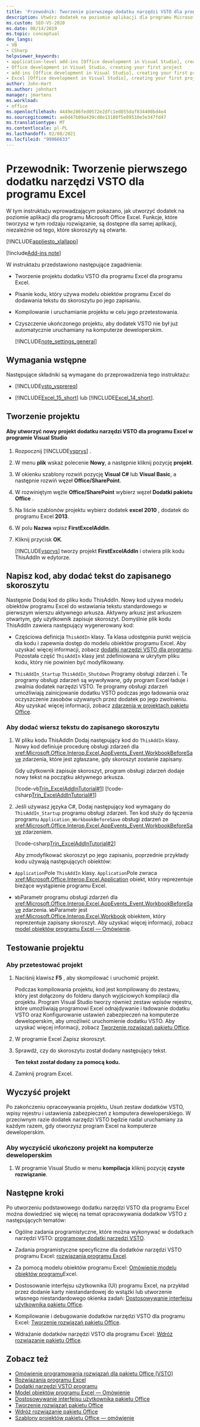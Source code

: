```yaml
---
title: 'Przewodnik: Tworzenie pierwszego dodatku narzędzi VSTO dla programu Excel'
description: Utwórz dodatek na poziomie aplikacji dla programu Microsoft Excel. Utworzone funkcje są dostępne dla aplikacji, niezależnie od tego, które skoroszyty są otwarte.
ms.custom: SEO-VS-2020
ms.date: 08/14/2019
ms.topic: conceptual
dev_langs:
- VB
- CSharp
helpviewer_keywords:
- application-level add-ins [Office development in Visual Studio], creating your first project
- Office development in Visual Studio, creating your first project
- add-ins [Office development in Visual Studio], creating your first project
- Excel [Office development in Visual Studio], creating your first project
author: John-Hart
ms.author: johnhart
manager: jmartens
ms.workload:
- office
ms.openlocfilehash: 4449e286fed0572e2dfc1ed855daf834400bd4e4
ms.sourcegitcommit: ae6d47b09a439cd0e13180f5e89510e3e347fd47
ms.translationtype: MT
ms.contentlocale: pl-PL
ms.lasthandoff: 02/08/2021
ms.locfileid: "99966633"
---
```

# <a name="walkthrough-create-your-first-vsto-add-in-for-excel"></a>Przewodnik: Tworzenie pierwszego dodatku narzędzi VSTO dla programu Excel
  W tym instruktażu wprowadzającym pokazano, jak utworzyć dodatek na poziomie aplikacji dla programu Microsoft Office Excel. Funkcje, które tworzysz w tym rodzaju rozwiązanie, są dostępne dla samej aplikacji, niezależnie od tego, które skoroszyty są otwarte.

 [!INCLUDE[appliesto_xlallapp](../vsto/includes/appliesto-xlallapp-md.md)]

[!include[Add-ins note](includes/addinsnote.md)]

 W instruktażu przedstawiono następujące zagadnienia:

- Tworzenie projektu dodatku VSTO dla programu Excel dla programu Excel.

- Pisanie kodu, który używa modelu obiektów programu Excel do dodawania tekstu do skoroszytu po jego zapisaniu.

- Kompilowanie i uruchamianie projektu w celu jego przetestowania.

- Czyszczenie ukończonego projektu, aby dodatek VSTO nie był już automatycznie uruchamiany na komputerze deweloperskim.

  [!INCLUDE[note_settings_general](../sharepoint/includes/note-settings-general-md.md)]

## <a name="prerequisites"></a>Wymagania wstępne
 Następujące składniki są wymagane do przeprowadzenia tego instruktażu:

- [!INCLUDE[vsto_vsprereq](../vsto/includes/vsto-vsprereq-md.md)]

- [!INCLUDE[Excel_15_short](../vsto/includes/excel-15-short-md.md)] lub [!INCLUDE[Excel_14_short](../vsto/includes/excel-14-short-md.md)].

## <a name="create-the-project"></a>Tworzenie projektu

#### <a name="to-create-a-new-excel-vsto-add-in-project-in-visual-studio"></a>Aby utworzyć nowy projekt dodatku narzędzi VSTO dla programu Excel w programie Visual Studio

1. Rozpocznij [!INCLUDE[vsprvs](../sharepoint/includes/vsprvs-md.md)] .

2. W menu **plik** wskaż polecenie **Nowy**, a następnie kliknij pozycję **projekt**.

3. W okienku szablony rozwiń pozycję **Visual C#** lub **Visual Basic**, a następnie rozwiń węzeł **Office/SharePoint**.

4. W rozwiniętym węźle **Office/SharePoint** wybierz węzeł **Dodatki pakietu Office** .

5. Na liście szablonów projektu wybierz dodatek **excel 2010** , dodatek do programu Excel **2013**.

6. W polu **Nazwa** wpisz **FirstExcelAddIn**.

7. Kliknij przycisk **OK**.

     [!INCLUDE[vsprvs](../sharepoint/includes/vsprvs-md.md)] tworzy projekt **FirstExcelAddIn** i otwiera plik kodu ThisAddIn w edytorze.

## <a name="write-code-to-add-text-to-the-saved-workbook"></a>Napisz kod, aby dodać tekst do zapisanego skoroszytu
 Następnie Dodaj kod do pliku kodu ThisAddIn. Nowy kod używa modelu obiektów programu Excel do wstawiania tekstu standardowego w pierwszym wierszu aktywnego arkusza. Aktywny arkusz jest arkuszem otwartym, gdy użytkownik zapisuje skoroszyt. Domyślnie plik kodu ThisAddIn zawiera następujący wygenerowany kod:

- Częściowa definicja `ThisAddIn` klasy. Ta klasa udostępnia punkt wejścia dla kodu i zapewnia dostęp do modelu obiektów programu Excel. Aby uzyskać więcej informacji, zobacz [dodatki narzędzi VSTO dla programu](../vsto/programming-vsto-add-ins.md). Pozostała część `ThisAddIn` klasy jest zdefiniowana w ukrytym pliku kodu, który nie powinien być modyfikowany.

- `ThisAddIn_Startup` `ThisAddIn_Shutdown` Programy obsługi zdarzeń i. Te programy obsługi zdarzeń są wywoływane, gdy program Excel ładuje i zwalnia dodatek narzędzi VSTO. Te programy obsługi zdarzeń umożliwiają zainicjowanie dodatku VSTO podczas jego ładowania oraz oczyszczenie zasobów używanych przez dodatek po jego zwolnieniu. Aby uzyskać więcej informacji, zobacz [zdarzenia w projektach pakietu Office](../vsto/events-in-office-projects.md).

### <a name="to-add-a-line-of-text-to-the-saved-workbook"></a>Aby dodać wiersz tekstu do zapisanego skoroszytu

1. W pliku kodu ThisAddIn Dodaj następujący kod do `ThisAddIn` klasy. Nowy kod definiuje procedurę obsługi zdarzeń dla <xref:Microsoft.Office.Interop.Excel.AppEvents_Event.WorkbookBeforeSave> zdarzenia, które jest zgłaszane, gdy skoroszyt zostanie zapisany.

    Gdy użytkownik zapisuje skoroszyt, program obsługi zdarzeń dodaje nowy tekst na początku aktywnego arkusza.

    [!code-vb[Trin_ExcelAddInTutorial#1](../vsto/codesnippet/VisualBasic/Trin_ExcelAddInTutorial/ThisAddIn.vb#1)]
    [!code-csharp[Trin_ExcelAddInTutorial#1](../vsto/codesnippet/CSharp/Trin_ExcelAddInTutorial/ThisAddIn.cs#1)]

2. Jeśli używasz języka C#, Dodaj następujący kod wymagany do `ThisAddIn_Startup` programu obsługi zdarzeń. Ten kod służy do łączenia programu `Application_WorkbookBeforeSave` obsługi zdarzeń ze <xref:Microsoft.Office.Interop.Excel.AppEvents_Event.WorkbookBeforeSave> zdarzeniem.

    [!code-csharp[Trin_ExcelAddInTutorial#2](../vsto/codesnippet/CSharp/Trin_ExcelAddInTutorial/ThisAddIn.cs#2)]

   Aby zmodyfikować skoroszyt po jego zapisaniu, poprzednie przykłady kodu używają następujących obiektów:

- `Application`Pole `ThisAddIn` klasy. `Application`Pole zwraca <xref:Microsoft.Office.Interop.Excel.Application> obiekt, który reprezentuje bieżące wystąpienie programu Excel.

- `Wb`Parametr programu obsługi zdarzeń dla <xref:Microsoft.Office.Interop.Excel.AppEvents_Event.WorkbookBeforeSave> zdarzenia. `Wb`Parametr jest <xref:Microsoft.Office.Interop.Excel.Workbook> obiektem, który reprezentuje zapisany skoroszyt. Aby uzyskać więcej informacji, zobacz [model obiektów programu Excel — Omówienie](../vsto/excel-object-model-overview.md).

## <a name="test-the-project"></a>Testowanie projektu

### <a name="to-test-the-project"></a>Aby przetestować projekt

1. Naciśnij klawisz **F5** , aby skompilować i uruchomić projekt.

     Podczas kompilowania projektu, kod jest kompilowany do zestawu, który jest dołączony do folderu danych wyjściowych kompilacji dla projektu. Program Visual Studio tworzy również zestaw wpisów rejestru, które umożliwiają programowi Excel odnajdywanie i ładowanie dodatku VSTO oraz Konfigurowanie ustawień zabezpieczeń na komputerze deweloperskim, aby umożliwić uruchomienie dodatku VSTO. Aby uzyskać więcej informacji, zobacz [Tworzenie rozwiązań pakietu Office](../vsto/building-office-solutions.md).

2. W programie Excel Zapisz skoroszyt.

3. Sprawdź, czy do skoroszytu został dodany następujący tekst.

     **Ten tekst został dodany za pomocą kodu.**

4. Zamknij program Excel.

## <a name="clean-up-the-project"></a>Wyczyść projekt
 Po zakończeniu opracowywania projektu, Usuń zestaw dodatków VSTO, wpisy rejestru i ustawienia zabezpieczeń z komputera deweloperskiego. W przeciwnym razie dodatek narzędzi VSTO będzie nadal uruchamiany za każdym razem, gdy otworzysz program Excel na komputerze deweloperskim.

### <a name="to-clean-up-the-completed-project-on-your-development-computer"></a>Aby wyczyścić ukończony projekt na komputerze deweloperskim

1. W programie Visual Studio w menu **kompilacja** kliknij pozycję **czyste rozwiązanie**.

## <a name="next-steps"></a>Następne kroki
 Po utworzeniu podstawowego dodatku narzędzi VSTO dla programu Excel można dowiedzieć się więcej na temat opracowywania dodatków VSTO z następujących tematów:

- Ogólne zadania programistyczne, które można wykonywać w dodatkach narzędzi VSTO: [programowe dodatki narzędzi VSTO](../vsto/programming-vsto-add-ins.md).

- Zadania programistyczne specyficzne dla dodatków narzędzi VSTO programu Excel: [rozwiązania programu Excel](../vsto/excel-solutions.md).

- Za pomocą modelu obiektów programu Excel: [Omówienie modelu obiektów programu](../vsto/excel-object-model-overview.md)Excel.

- Dostosowanie interfejsu użytkownika (UI) programu Excel, na przykład przez dodanie karty niestandardowej do wstążki lub utworzenie własnego niestandardowego okienka zadań: [Dostosowywanie interfejsu użytkownika pakietu Office](../vsto/office-ui-customization.md).

- Kompilowanie i debugowanie dodatków narzędzi VSTO dla programu Excel: [Tworzenie rozwiązań pakietu Office](../vsto/building-office-solutions.md).

- Wdrażanie dodatków narzędzi VSTO dla programu Excel: [Wdróż rozwiązanie pakietu Office](../vsto/deploying-an-office-solution.md).

## <a name="see-also"></a>Zobacz też
- [Omówienie programowania rozwiązań dla pakietu Office &#40;VSTO&#41;](../vsto/office-solutions-development-overview-vsto.md)
- [Rozwiązania programu Excel](../vsto/excel-solutions.md)
- [Dodatki narzędzi VSTO programu](../vsto/programming-vsto-add-ins.md)
- [Model obiektów programu Excel — Omówienie](../vsto/excel-object-model-overview.md)
- [Dostosowywanie interfejsu użytkownika pakietu Office](../vsto/office-ui-customization.md)
- [Tworzenie rozwiązań pakietu Office](../vsto/building-office-solutions.md)
- [Wdróż rozwiązanie pakietu Office](../vsto/deploying-an-office-solution.md)
- [Szablony projektów pakietu Office — omówienie](../vsto/office-project-templates-overview.md)
